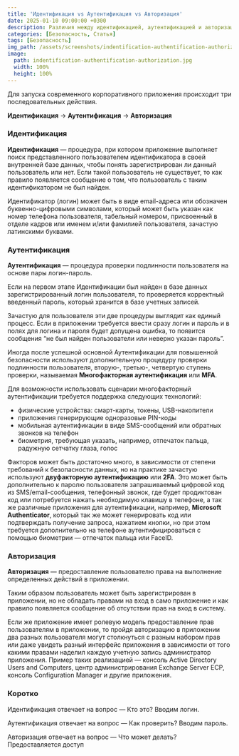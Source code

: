 ```yaml
---
title: 'Идентификация vs Аутентификация vs Авторизация'
date: 2025-01-10 09:00:00 +0300
description: Различия между идентификацией, аутентификацией и авторизацией
categories: [Безопасность, Статья]
tags: [Безопасность]
img_path: /assets/screenshots/indentification-authentification-authorization
image:
  path: indentification-authentification-authorization.jpg
  width: 100%
  height: 100%
---
```



Для запуска современного корпоративного приложения происходит три последовательных действия.

**Идентификация** -> **Аутентификация** -> **Авторизация**


### Идентификация

**Идентификация** — процедура, при котором приложение выполняет поиск представленного пользователем идентификатора в своей внутренней базе данных, чтобы понять зарегистрирован ли данный пользователь или нет. Если такой пользователь не существует, то как правило появляется сообщение о том, что пользователь с таким идентификатором не был найден.

Идентификатор (логин) может быть в виде email-адреса или обозначен буквенно-цифровыми символами, который может быть указан как номер телефона пользователя, табельный номером, присвоенный в отделе кадров или именем и/или фамилией пользователя, зачастую латинскими буквами.


### Аутентификация

**Аутентификация** — процедура проверки подлинности пользователя на основе пары логин-пароль.

Если на первом этапе Идентификации был найден в базе данных зарегистрированный логин пользователя, то проверяется корректный введенный пароль, который хранится в базе учетных записей.

Зачастую для пользователя эти две процедуры выглядит как единый процесс. Если в приложении требуется ввести сразу логин и пароль и в полях для логина и пароля будет допущена ошибка, то появится сообщения “не был найден пользователи или неверно указан пароль”.

Иногда после успешной основной Аутентификации для повышенной безопасности используют дополнительную процедуру проверки подлинности пользователя, вторую-, третью-, четвертую ступень проверки, называемая **Многофакторная аутентификация** или **MFA**. 

Для возможности использовать сценарии многофакторный аутентификации требуется поддержка следующих технологий:
- физические устройства: смарт-карты, токены, USB-накопители
- приложения генерирующие одноразовые PIN-коды
- мобильная аутентификации в виде SMS-сообщений или обратных звонков на телефон
- биометрия, требующая указать, например, отпечаток пальца, радужную сетчатку глаза, голос

Факторов может быть достаточно много, в зависимости от степени требований к безопасности данных, но на практике зачастую используют  **двуфакторную аутентификацию** или **2FA**. Это может быть дополнительно к паролю пользователя запрашиваемый цифровой код из SMS/email-сообщения, телефонный звонок, где будет продиктован код или потребуется нажать необходимую клавишу в телефоне, а так же различные приложения для аутентификации, например, **Microsoft Authenticator**, который так же может генерировать код или подтверждать получение запроса, нажатием кнопки, но при этом требуется дополнительно на телефоне аутентифицироваться с помощью биометрии — отпечаток пальца или FaceID.


### Авторизация

**Авторизация** — предоставление пользователю права на выполнение определенных действий в приложении.

Таким образом пользователь может быть зарегистрирован в приложении, но не обладать правами на вход в само приложение и как правило появляется сообщение об отсутствии прав на вход в систему.

Если же приложение имеет ролевую модель предоставление прав пользователям в приложении, то пройдя авторизацию в приложении два разных пользователя могут столкнуться с разным набором прав или даже увидеть разный интерфейс приложения в зависимости от того какими правами наделил каждую учетную запись администратор приложения. Пример таких реализацией — консоль Active Directory Users and Computers, центр администрирования Exchange Server ECP, консоль Configuration Manager и другие приложения.


### Коротко

Идентификация отвечает на вопрос — Кто это? Вводим логин.

Аутентификация отвечает на вопрос — Как проверить? Вводим пароль.

Авторизация отвечает на вопрос — Что может делать? Предоставляется доступ